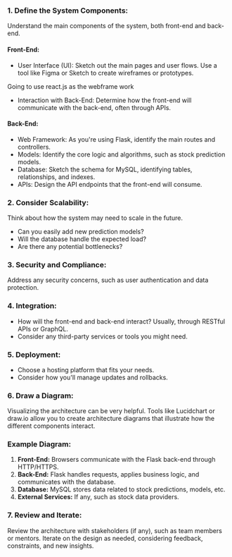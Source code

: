 ### 1. Define the System Components:
Understand the main components of the system, both front-end and back-end.

#### Front-End:
- User Interface (UI): Sketch out the main pages and user flows. Use a tool like Figma or Sketch to create wireframes or prototypes.

Going to use react.js as the webframe work
- Interaction with Back-End: Determine how the front-end will communicate with the back-end, often through APIs.

#### Back-End:
- Web Framework: As you're using Flask, identify the main routes and controllers.
- Models: Identify the core logic and algorithms, such as stock prediction models.
- Database: Sketch the schema for MySQL, identifying tables, relationships, and indexes.
- APIs: Design the API endpoints that the front-end will consume.

### 2. Consider Scalability:
Think about how the system may need to scale in the future.
- Can you easily add new prediction models?
- Will the database handle the expected load?
- Are there any potential bottlenecks?

### 3. Security and Compliance:
Address any security concerns, such as user authentication and data protection.

### 4. Integration:
- How will the front-end and back-end interact? Usually, through RESTful APIs or GraphQL.
- Consider any third-party services or tools you might need.

### 5. Deployment:
- Choose a hosting platform that fits your needs.
- Consider how you'll manage updates and rollbacks.

### 6. Draw a Diagram:
Visualizing the architecture can be very helpful. Tools like Lucidchart or draw.io allow you to create architecture diagrams that illustrate how the different components interact.

### Example Diagram:
1. **Front-End:** Browsers communicate with the Flask back-end through HTTP/HTTPS.
2. **Back-End:** Flask handles requests, applies business logic, and communicates with the database.
3. **Database:** MySQL stores data related to stock predictions, models, etc.
4. **External Services:** If any, such as stock data providers.

### 7. Review and Iterate:
Review the architecture with stakeholders (if any), such as team members or mentors. Iterate on the design as needed, considering feedback, constraints, and new insights.
